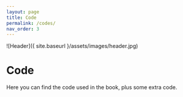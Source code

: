 ```yaml
---
layout: page
title: Code
permalink: /codes/
nav_order: 3
---
```


![Header]({ site.baseurl }/assets/images/header.jpg)

# Code

Here you can find the code used in the book, plus some extra code.
